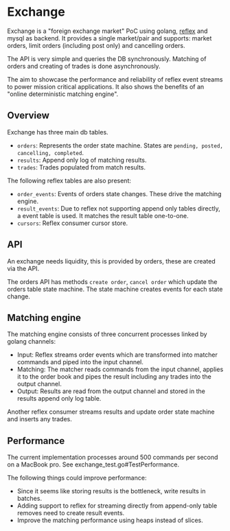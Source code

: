 # Exchange

Exchange is a "foreign exchange market" PoC using golang, [reflex](https://github.com/luno/reflex) and mysql as backend. 
It provides a single market/pair and supports: market orders, limit orders (including post only) and cancelling orders.

The API is very simple and queries the DB synchronously. 
Matching of orders and creating of trades is done asynchronously. 

The aim to showcase the performance and reliability of reflex event streams to power mission critical applications.
It also shows the benefits of an "online deterministic matching engine".

## Overview

Exchange has three main db tables.

- `orders`: Represents the order state machine. States are `pending, posted, cancelling, completed`.
- `results`: Append only log of matching results.
- `trades`: Trades populated from match results.

The following reflex tables are also present:
 - `order_events`: Events of orders state changes. These drive the matching engine.
 - `result_events`: Due to reflex not supporting append only tables directly, a event table is used. It matches the result table one-to-one.
 - `cursors`: Reflex consumer cursor store.

## API

An exchange needs liquidity, this is provided by orders, these are created via the API.

The orders API has methods `create order`, `cancel order` which update the orders table state machine. The state machine creates events for each state change.

## Matching engine

The matching engine consists of three concurrent processes linked by golang channels:
 - Input: Reflex streams order events which are transformed into matcher commands and piped into the input channel. 
 - Matching: The matcher reads commands from the input channel, applies it to the order book and pipes the result including any trades into the output channel. 
 - Output: Results are read from the output channel and stored in the results append only log table.
 
 Another reflex consumer streams results and update order state machine and inserts any trades. 
 
 ## Performance
 
The current implementation processes around 500 commands per second on a MacBook pro. See exchange_test.go#TestPerformance.

The following things could improve performance:
 - Since it seems like storing results is the bottleneck, write results in batches.
 - Adding support to reflex for streaming directly from append-only table removes need to create result events. 
 - Improve the matching performance using heaps instead of slices.
